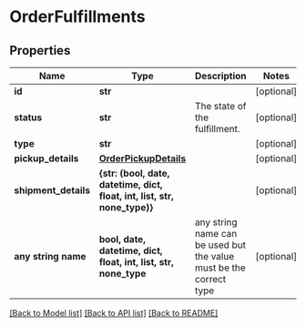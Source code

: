 # OrderFulfillments


## Properties
Name | Type | Description | Notes
------------ | ------------- | ------------- | -------------
**id** | **str** |  | [optional] 
**status** | **str** | The state of the fulfillment. | [optional] 
**type** | **str** |  | [optional] 
**pickup_details** | [**OrderPickupDetails**](OrderPickupDetails.md) |  | [optional] 
**shipment_details** | **{str: (bool, date, datetime, dict, float, int, list, str, none_type)}** |  | [optional] 
**any string name** | **bool, date, datetime, dict, float, int, list, str, none_type** | any string name can be used but the value must be the correct type | [optional]

[[Back to Model list]](../../README.md#documentation-for-models) [[Back to API list]](../../README.md#documentation-for-api-endpoints) [[Back to README]](../../README.md)



